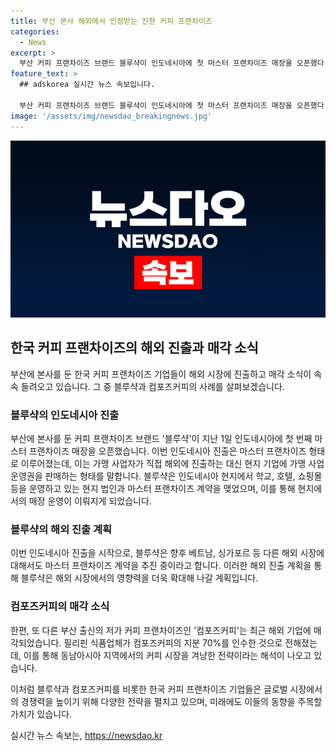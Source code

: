 ```yaml
---
title: 부산 본사 해외에서 인정받는 진한 커피 프랜차이즈
categories:
  - News
excerpt: >
  부산 커피 프랜차이즈 브랜드 블루샥이 인도네시아에 첫 마스터 프랜차이즈 매장을 오픈했다. 해당 브랜드는 현지 기업에 가맹 사업 운영권을 맡아 베트남, 싱가포르 등으로 공을 들여 커피 문화를 확산시키고 있다. 또한, 부산 소재의 컴포즈커피는 필리핀 기업에 매각되며 글로벌 시장 진출에 성공했다. 현재 블루샥은 인도네시아를 시작으로 다른 국가들과의 마스터 프랜차이즈 계약을 추진 중이며, 커피 시장에서의 영향력을 더욱 확대할 계획이다.
feature_text: >
  ## adskorea 실시간 뉴스 속보입니다.

  부산 커피 프랜차이즈 브랜드 블루샥이 인도네시아에 첫 마스터 프랜차이즈 매장을 오픈했다. 해당 브랜드는 현지 기업에 가맹 사업 운영권을 맡아 베트남, 싱가포르 등으로 공을 들여 커피 문화를 확산시키고 있다. 또한, 부산 소재의 컴포즈커피는 필리핀 기업에 매각되며 글로벌 시장 진출에 성공했다. 현재 블루샥은 인도네시아를 시작으로 다른 국가들과의 마스터 프랜차이즈 계약을 추진 중이며, 커피 시장에서의 영향력을 더욱 확대할 계획이다.
image: '/assets/img/newsdao_breakingnews.jpg'
---
```


<p><img src="/assets/img/newsdao_breakingnews.jpg" alt="adskorea 속보" /></p>

<h2 data-ke-size="size26">한국 커피 프랜차이즈의 해외 진출과 매각 소식</h2>

<p>부산에 본사를 둔 한국 커피 프랜차이즈 기업들이 해외 시장에 진출하고 매각 소식이 속속 들려오고 있습니다. 그 중 블루샥과 컴포즈커피의 사례를 살펴보겠습니다.</p>

<h3 data-ke-size="size24">블루샥의 인도네시아 진출</h3>

<p>부산에 본사를 둔 커피 프랜차이즈 브랜드 '블루샥'이 지난 1일 인도네시아에 첫 번째 마스터 프랜차이즈 매장을 오픈했습니다. 이번 인도네시아 진출은 마스터 프랜차이즈 형태로 이루어졌는데, 이는 가맹 사업자가 직접 해외에 진출하는 대신 현지 기업에 가맹 사업 운영권을 판매하는 형태를 말합니다. 블루샥은 인도네시아 현지에서 학교, 호텔, 쇼핑몰 등을 운영하고 있는 현지 법인과 마스터 프랜차이즈 계약을 맺었으며, 이를 통해 현지에서의 매장 운영이 이뤄지게 되었습니다.</p>

<h3 data-ke-size="size24">블루샥의 해외 진출 계획</h3>

<p>이번 인도네시아 진출을 시작으로, 블루샥은 향후 베트남, 싱가포르 등 다른 해외 시장에 대해서도 마스터 프랜차이즈 계약을 추진 중이라고 합니다. 이러한 해외 진출 계획을 통해 블루샥은 해외 시장에서의 영향력을 더욱 확대해 나갈 계획입니다.</p>

<h3 data-ke-size="size24">컴포즈커피의 매각 소식</h3>

<p>한편, 또 다른 부산 출신의 저가 커피 프랜차이즈인 '컴포즈커피'는 최근 해외 기업에 매각되었습니다. 필리핀 식품업체가 컴포즈커피의 지분 70%를 인수한 것으로 전해졌는데, 이를 통해 동남아시아 지역에서의 커피 시장을 겨냥한 전략이라는 해석이 나오고 있습니다.</p>

<p>이처럼 블루샥과 컴포즈커피를 비롯한 한국 커피 프랜차이즈 기업들은 글로벌 시장에서의 경쟁력을 높이기 위해 다양한 전략을 펼치고 있으며, 미래에도 이들의 동향을 주목할 가치가 있습니다.</p>
실시간 뉴스 속보는, <a href="https://newsdao.kr" rel="dofollow">https://newsdao.kr</a>


